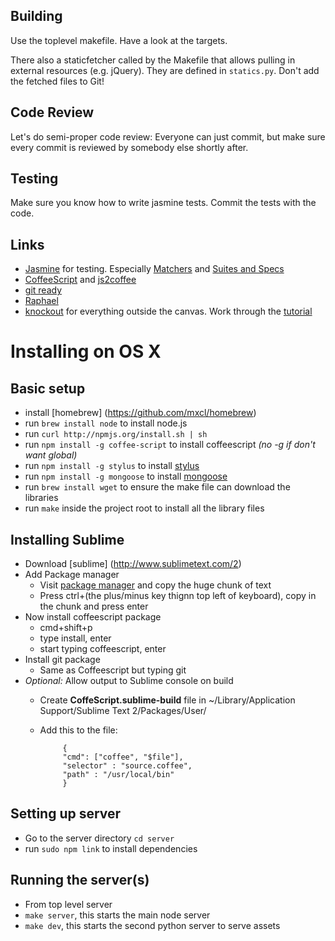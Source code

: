 Building
--------

Use the toplevel makefile. Have a look at the targets.

There also a staticfetcher called by the Makefile that allows pulling in external resources (e.g. jQuery). They are defined in `statics.py`. Don't add the fetched files to Git!


Code Review
-----------

Let's do semi-proper code review: Everyone can just commit, but make sure every commit is reviewed by somebody else shortly after.


Testing
-------

Make sure you know how to write jasmine tests. Commit the tests with the code.


Links
-----

* [Jasmine](https://github.com/pivotal/jasmine/wiki) for testing. Especially [Matchers](https://github.com/pivotal/jasmine/wiki/Matchers) and [Suites and Specs](https://github.com/pivotal/jasmine/wiki/Suites-and-specs)
* [CoffeeScript](http://js2coffee.org) and [js2coffee](http://js2coffee.org)
* [git ready](http://gitready.com)
* [Raphael](http://raphaeljs.com/reference.html)
* [knockout](http://knockoutjs.com/) for everything outside the canvas. Work through the [tutorial](http://learn.knockoutjs.com/)

Installing on OS X
==================

Basic setup
------------------
* install [homebrew] (https://github.com/mxcl/homebrew)
* run ```brew install node``` to install node.js
* run ```curl http://npmjs.org/install.sh | sh```
* run ```npm install -g coffee-script``` to install coffeescript *(no -g if don't want global)*
* run ```npm install -g stylus``` to install [stylus](http://learnboost.github.com/stylus/)
* run ```npm install -g mongoose``` to install [mongoose](https://github.com/LearnBoost/mongoose)
* run ```brew install wget``` to ensure the make file can download the libraries
* run ```make``` inside the project root to install all the library files


Installing Sublime
---------------
* Download [sublime] (http://www.sublimetext.com/2)
* Add Package manager
  * Visit [package manager](http://wbond.net/sublime_packages/package_control/installation) and copy the huge chunk of text
  * Press ctrl+(the plus/minus key thignn top left of keyboard), copy in the chunk and press enter
* Now install coffeescript package
  * cmd+shift+p
  * type install, enter
  * start typing coffeescript, enter
* Install git package
  * Same as Coffeescript but typing git
* *Optional:* Allow output to Sublime console on build
  * Create **CoffeScript.sublime-build** file in ~/Library/Application Support/Sublime Text 2/Packages/User/
  * Add this to the file:

      		 {
        	 "cmd": ["coffee", "$file"],
	         "selector" : "source.coffee",
	         "path" : "/usr/local/bin"
       		 }
   

Setting up server
-----------------

* Go to the server directory ```cd server```
* run ```sudo npm link``` to install dependencies



Running the server(s)
------------------

* From top level server
 * ```make server```, this starts the main node server
 * ```make dev```, this starts the second python server to serve assets